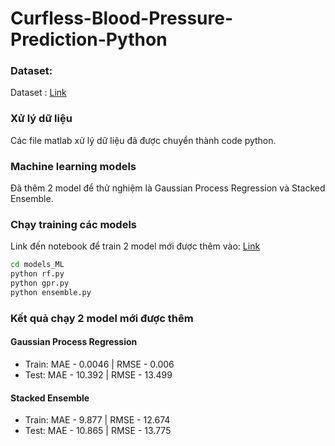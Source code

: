 # Curfless-Blood-Pressure-Prediction-Python


### Dataset:

Dataset :  [Link](https://archive.ics.uci.edu/ml/machine-learning-databases/00340/)

### Xử lý dữ liệu

Các file matlab xử lý dữ liệu đã được chuyển thành code python.

### Machine learning models

Đã thêm 2 model để thử nghiệm là Gaussian Process Regression và Stacked Ensemble.

### Chạy training các models

Link đến notebook để train 2 model mới được thêm vào: [Link](https://colab.research.google.com/drive/1mKiSDRO9sr4ud5C0udRj5zhx3Dq9rSgT?usp=sharing)

```bash
cd models_ML
python rf.py
python gpr.py
python ensemble.py
```

### Kết quả chạy 2 model mới được thêm

#### Gaussian Process Regression

- Train: MAE - 0.0046    |    RMSE - 0.006
- Test: MAE - 10.392    |    RMSE - 13.499

#### Stacked Ensemble

- Train: MAE - 9.877    |    RMSE - 12.674
- Test: MAE - 10.865    |    RMSE - 13.775






